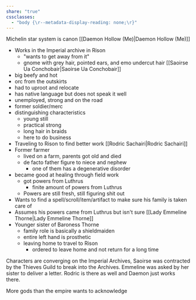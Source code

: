 ```yaml
---
share: "true"
cssclasses:
  - "body {\r--metadata-display-reading: none;\r}"
---
```

Michelin star system is canon
[[Daemon Hollow (Me)|Daemon Hollow (Me)]]
- Works in the Imperial archive in Rison
	- "wants to get away from it"
	- gnome with grey hair, pointed ears, and emo undercut hair
[[Saoirse Ua Conchobair|Saoirse Ua Conchobair]]
- big beefy and hot
- orc from the outskirts
- had to uproot and relocate
- has native language but does not speak it well
- unemployed, strong and on the road
- former soldier/merc
- distinguishing characteristics
	- young still
	- practical strong
	- long hair in braids
	- here to do business
- Traveling to Rison to find better work
[[Rodric Sachairi|Rodric Sachairi]]
- Former farmer
	- lived on a farm, parents got old and died
	- de facto father figure to niece and nephew
		- one of them has a degenerative disorder
- became good at healing through field work
	- got powers from Luthrus
		- finite amount of powers from Luthrus
	- Powers are still fresh, still figuring shit out
- Wants to find a spell/scroll/item/artifact to make sure his family is taken care of
- Assumes his powers came from Luthrus but isn't sure
[[Lady Emmeline Thorne|Lady Emmeline Thorne]]
- Younger sister of Baroness Thorne
	- family role is basically a shieldmaiden
	- entire left hand is prosthetic
	- leaving home to travel to Rison
		- ordered to leave home and not return for a long time

Characters are converging on the Imperial Archives, Saoirse was contracted by the Thieves Guild to break into the Archives. Emmeline was asked by her sister to deliver a letter. Rodric is there as well and Daemon just works there.

More gods than the empire wants to acknowledge